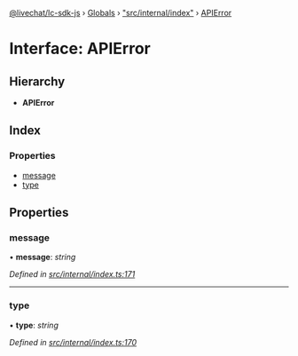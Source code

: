 [@livechat/lc-sdk-js](../README.md) › [Globals](../globals.md) › ["src/internal/index"](../modules/_src_internal_index_.md) › [APIError](_src_internal_index_.apierror.md)

# Interface: APIError

## Hierarchy

* **APIError**

## Index

### Properties

* [message](_src_internal_index_.apierror.md#message)
* [type](_src_internal_index_.apierror.md#type)

## Properties

###  message

• **message**: *string*

*Defined in [src/internal/index.ts:171](https://github.com/livechat/lc-sdk-js/blob/228cb10/src/internal/index.ts#L171)*

___

###  type

• **type**: *string*

*Defined in [src/internal/index.ts:170](https://github.com/livechat/lc-sdk-js/blob/228cb10/src/internal/index.ts#L170)*
